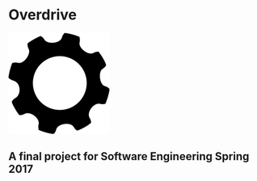 # Overdrive

![Gear icon](resources/gearImage.png)

## A final project for Software Engineering Spring 2017